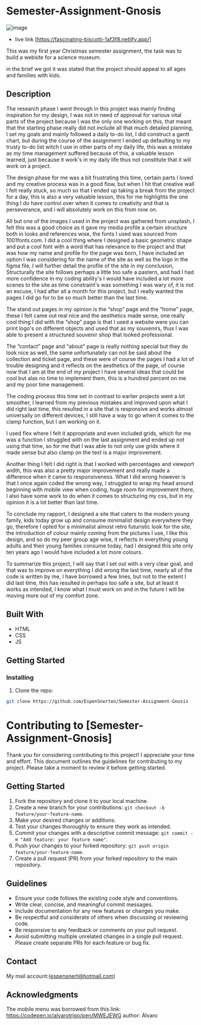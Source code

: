 # Semester-Assignment-Gnosis

![image](/media/gnosis.jpg)

- live link [https://fascinating-biscotti-1af3f8.netlify.app/]

This was my first year Christmas semester assignment, the task was to build a website for a science museum.

in the brief we got it was stated that the project should appeal to all ages and families with kids.

## Description

The research phase I went through in this project was mainly finding inspiration for my design, I was not in need of approval for various vital parts of the project because I was the only one working on this, 
that meant that the starting phase really did not include all that much  detailed planning, I set my goals and mainly followed a daily to-do list, I did construct a gantt chart, 
but during the course of the assignment I ended up defaulting to my trusty to-do list witch I use in other parts of my daily life, 
this was a mistake as my time management suffered because of this, a valuable lesson learned, 
just because it work's in my daily life thus not constitute that it will work on a project. 

The design phase for me was a bit frustrating this time, certain parts I loved and my creative process was in a good flow, but when I hit that creative wall I felt really stuck, 
so much so that I ended up taking a break from the project for a day, this is also a very valuable lesson, this for me highlights the one thing I do have control over when it comes to creativity and that is perseverance, 
and i will absolutely work on this from now on.

All but one of the images I used in the project was gathered from unsplash, I felt this was a good choice as it gave my media profile a certain structure both in looks and references wise, the fonts I used was sourced from 1001fonts.com.
I did a cool thing where I designed a basic geometric shape and put a cool font with a word that has relevance to the project and that was how my name and profile for the page was born, 
I have included an option I was considering for the name of the site as well as the logo in the figma file, I will further detail the profile of the site in my conclusion,
Structurally the site follows perhaps a little too safe a pastern, and had I had more confidence in my coding ability's I would have included a lot more scenes to the site as time constraint's was something I was wary of,
 it is not an excuse, I had after all a month for this project, but I really wanted the pages I did go for to be so much better than the last time.

The stand out pages in my opinion is the “shop” page and the “home” page, these I felt came out real nice and the aesthetics made sense, one really cool thing I did with the “shop” page is that I used a website were you can print logo's on different objects and used that as my souvenirs, thus I was able to present a structured souvenir shop that looked professional.  

The “contact” page and “about” page is really nothing special but they do look nice as well, the same unfortunately can not be said about the collection and ticket page, and these were of course the pages I had a lot of trouble designing and it reflects on the aesthetics of the page, of course now that I am at the end of my project I have several ideas that could be cool but alas no time to implement them, this is a hundred percent on me and my poor time management. 

The coding process this time set in contrast to earlier projects went a lot smoother, I learned from my previous mistakes and improved upon what I did right last time, this resulted in a site that is responsive and works almost universally on different devices, I still have a way to go when it comes to the clamp function, but I am working on it.

I used flex where I felt it appropriate and even included grids, which for me was a function I struggled with on the last assignment and ended up not using that time, 
so for me that I was able to not only use grids where it made sense but also clamp on the text is a major improvement.

Another thing I felt I did right is that I worked with percentages and viewport width, this was also a pretty major improvement and really made a difference when it came to responsiveness.
What I did wrong however is that I once again coded the wrong way, I struggled to wrap my head around  beginning with mobile view when coding, huge room for improvement there, 
I also have some work to do when it comes to structuring my css, but in my opinion it is a lot better than last time. 

To conclude my rapport, I designed a site that caters to the modern young family, kids today grow up and consume minimalist design everywhere they go, therefore I opted for a minimalist almost retro futuristic look for the site, the introduction of colour mainly coming from the pictures I use, I like this design, and so do my peer group age wise, it reflects in everything young adults and their young families consume today, had I designed this site only ten years ago I would have included a lot more colours.

To summarize this project, I will say that I set out with a very clear goal, and that was to improve on everything I did wrong the last time, nearly all of the code is written by me, I have borrowed a few lines, but not to the extent I did last time, this has resulted in perhaps too safe a site, but at least it works as intended, I know what I must work on and in the future I will be moving more out of my comfort zone. 

## Built With

- HTML
- CSS
- JS

## Getting Started

### Installing

1. Clone the repo:

```bash
git clone https://github.com/EspenSnerten/Semester-Assignment-Gnosis
```

# Contributing to [Semester-Assignment-Gnosis]

Thank you for considering contributing to this project! I appreciate your time and effort. This document outlines the guidelines for contributing to my project. Please take a moment to review it before getting started.

## Getting Started

1. Fork the repository and clone it to your local machine.
2. Create a new branch for your contributions: `git checkout -b feature/your-feature-name`.
3. Make your desired changes or additions.
4. Test your changes thoroughly to ensure they work as intended.
5. Commit your changes with a descriptive commit message: `git commit -m "Add feature: your feature name"`.
6. Push your changes to your forked repository: `git push origin feature/your-feature-name`.
7. Create a pull request (PR) from your forked repository to the main repository.

## Guidelines

- Ensure your code follows the existing code style and conventions.
- Write clear, concise, and meaningful commit messages.
- Include documentation for any new features or changes you make.
- Be respectful and considerate of others when discussing or reviewing code.
- Be responsive to any feedback or comments on your pull request.
- Avoid submitting multiple unrelated changes in a single pull request. Please create separate PRs for each feature or bug fix.

## Contact

My mail account:(espensnert@hotmail.com)


## Acknowledgments

The mobile menu was borrowed from this link: https://codepen.io/alvarotrigo/pen/MWEJEWG author: Álvaro